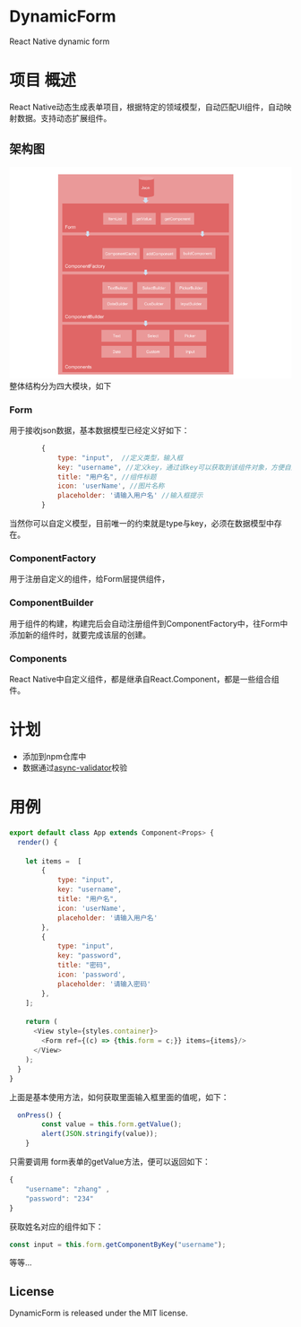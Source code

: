 # DynamicForm
React Native dynamic form

# 项目 概述
React Native动态生成表单项目，根据特定的领域模型，自动匹配UI组件，自动映射数据。支持动态扩展组件。

## 架构图
![模块架构图](https://github.com/Papeone/DynamicForm/raw/master/framwork.png)
    整体结构分为四大模块，如下
    
### Form
用于接收json数据，基本数据模型已经定义好如下：
```js
        {
            type: "input",  //定义类型，输入框
            key: "username", //定义key，通过该key可以获取到该组件对象，方便自定义操作
            title: "用户名", //组件标题
            icon: 'userName', //图片名称
            placeholder: '请输入用户名' //输入框提示
        }
```
当然你可以自定义模型，目前唯一的约束就是type与key，必须在数据模型中存在。

### ComponentFactory
用于注册自定义的组件，给Form层提供组件，

### ComponentBuilder
用于组件的构建，构建完后会自动注册组件到ComponentFactory中，往Form中添加新的组件时，就要完成该层的创建。

### Components
React Native中自定义组件，都是继承自React.Component，都是一些组合组件。

# 计划
* 添加到npm仓库中
* 数据通过[async-validator](https://github.com/yiminghe/async-validator/)校验

# 用例

```js
export default class App extends Component<Props> {
  render() {

    let items =  [
        {
            type: "input",
            key: "username",
            title: "用户名",
            icon: 'userName',
            placeholder: '请输入用户名'
        },
        {
            type: "input",
            key: "password",
            title: "密码",
            icon: 'password',
            placeholder: '请输入密码'
        },
    ];

    return (
      <View style={styles.container}>
        <Form ref={(c) => {this.form = c;}} items={items}/>
      </View>
    );
  }
}
```
上面是基本使用方法，如何获取里面输入框里面的值呢，如下：
```js
  onPress() {
        const value = this.form.getValue();
        alert(JSON.stringify(value));
    }
```
只需要调用 form表单的getValue方法，便可以返回如下：
```js
{
    "username": "zhang" ,
    "password": "234"
}
```
获取姓名对应的组件如下：
```js
const input = this.form.getComponentByKey("username");
```
等等...

## License

DynamicForm is released under the MIT license.

